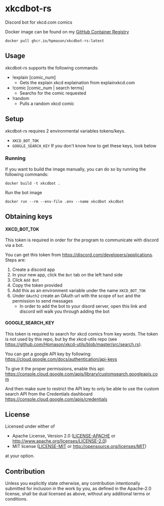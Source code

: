 # xkcdbot-rs
Discord bot for xkcd.com comics

Docker image can be found on my [GitHub Container Registry](https://github.com/Hpmason/mcbot-rs/pkgs/container/xkcdbot-rs)
```
docker pull ghcr.io/hpmason/xkcdbot-rs:latest
```
## Usage
xkcdbot-rs supports the following commands:
- !explain [comic_num]
  - Gets the explain xkcd explaination from explainxkcd.com
- !comic [comic_num | search terms]
  - Searchs for the comic requested
- !random
  - Pulls a random xkcd comic
## Setup
xkcdbot-rs requires 2 environmental variables tokens/keys.
- `XKCD_BOT_TOK`
- `GOOGLE_SEARCH_KEY`
If you don't know how to get these keys, look below
### Running
If you want to build the image manually, you can do so by running the following commands:
```
docker build -t xkcdbot .
```
Run the bot image
```
docker run --rm --env-file .env --name xkcdbot xkcdbot
```

## Obtaining keys

#### XKCD_BOT_TOK
This token is required in order for the program to communicate with discord via a bot.

You can get this token from https://discord.com/developers/applications.
Steps are:
1. Create a discord app
2. In your new app, click the `Bot` tab on the left hand side
3. Click `Add Bot`
4. Copy the token provided
5. Add this as an environment variable under the name `XKCD_BOT_TOK`
6. Under `OAuth2` create an OAuth url with the scope of `bot` and the permission to send messages
    - In order to add the bot to your disord server, open this link and discord will walk you through adding the bot

#### GOOGLE_SEARCH_KEY
This token is required to search for xkcd comics from key words. The token is not used by this repo, but by the xkcd-utils repo (see https://github.com/Hpmason/xkcd-utils/blob/master/src/search.rs).

You can get a google API key by following: https://cloud.google.com/docs/authentication/api-keys

To give it the proper permissions, enable this api: https://console.cloud.google.com/apis/library/customsearch.googleapis.com

And then make sure to restrict the API key to only be able to use the custom search API from the Credentials dashboard https://console.cloud.google.com/apis/credentials

## License

Licensed under either of

 * Apache License, Version 2.0
   ([LICENSE-APACHE](LICENSE-APACHE) or http://www.apache.org/licenses/LICENSE-2.0)
 * MIT license
   ([LICENSE-MIT](LICENSE-MIT) or http://opensource.org/licenses/MIT)

at your option.

## Contribution

Unless you explicitly state otherwise, any contribution intentionally submitted
for inclusion in the work by you, as defined in the Apache-2.0 license, shall be
dual licensed as above, without any additional terms or conditions.
